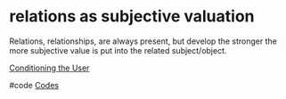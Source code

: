 # relations as subjective valuation
Relations, relationships, are always present, but develop the stronger the more subjective value is put into the related subject/object.

[Conditioning the User](output/themes/Conditioning%20the%20User.md)

#code [Codes](output/codes/Codes.md)